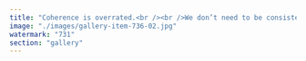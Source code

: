 ```yaml
---
title: "Coherence is overrated.<br /><br />We don’t need to be consistent.<br />We need to find the way out of the maze.<br /><br />Politics, identity, strategy — they’re all full of contradictions. Trying to keep everything coherent is exhausting and often futile.<br /><br />What really matters is finding the correct set of actions. The moves that work. The leverage that shifts things. The pivot that opens the next door.<br /><br />In a world obsessed with narratives, some people are just quietly solving the puzzle.<br /><br />They’re not the loudest.<br />They’re not the purest.<br />They’re just the ones who get through.<br /><br />That’s the mindset I’m leaning into."
image: "./images/gallery-item-736-02.jpg"
watermark: "731"
section: "gallery"
---
```

